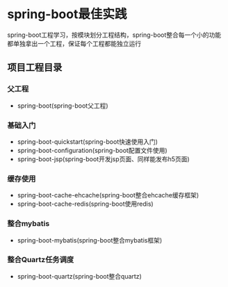 # spring-boot最佳实践

spring-boot工程学习，按模块划分工程结构，spring-boot整合每一个小的功能都单独拿出一个工程，保证每个工程都能独立运行

## 项目工程目录
### 父工程
* spring-boot(spring-boot父工程)

### 基础入门
* spring-boot-quickstart(spring-boot快速使用入门)
* spring-boot-configuration(spring-boot配置文件使用)
* spring-boot-jsp(spring-boot开发jsp页面、同样能发布h5页面)

### 缓存使用
* spring-boot-cache-ehcache(spring-boot整合ehcache缓存框架)
* spring-boot-cache-redis(spring-boot使用redis)

### 整合mybatis
* spring-boot-mybatis(spring-boot整合mybatis框架)

### 整合Quartz任务调度
* spring-boot-quartz(spring-boot整合quartz)


